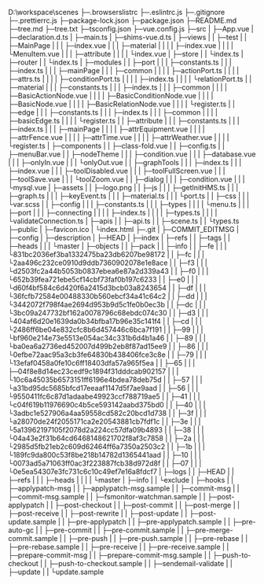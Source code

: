 D:\workspace\scenes
├─.browserslistrc
├─.eslintrc.js
├─.gitignore
├─.prettierrc.js
├─package-lock.json
├─package.json
├─README.md
├─tree.md
├─tree.txt
├─tsconfig.json
├─vue.config.js
├─src
|  ├─App.vue
|  ├─declaration.d.ts
|  ├─main.ts
|  ├─shims-vue.d.ts
|  ├─views
|  |   ├─test
|  |   ├─MainPage
|  |   |    ├─index.vue
|  |   |    ├─material
|  |   |    |    ├─index.vue
|  |   |    |    └MenuItem.vue
|  |   |    ├─attribute
|  |   |    |     └index.vue
|  ├─store
|  |   └index.ts
|  ├─router
|  |   └index.ts
|  ├─modules
|  |    ├─port
|  |    |  ├─constants.ts
|  |    |  ├─index.ts
|  |    |  ├─mainPage
|  |    |  ├─common
|  |    |  |   ├─actionPort.ts
|  |    |  |   ├─attrs.ts
|  |    |  |   ├─conditionPort.ts
|  |    |  |   ├─index.ts
|  |    |  |   └relationPort.ts
|  |    ├─material
|  |    |    ├─constants.ts
|  |    |    ├─index.ts
|  |    |    ├─common
|  |    |    |   ├─BasicActionNode.vue
|  |    |    |   ├─BasicConditionNode.vue
|  |    |    |   ├─BasicNode.vue
|  |    |    |   ├─BasicRelationNode.vue
|  |    |    |   └register.ts
|  |    ├─edge
|  |    |  ├─constants.ts
|  |    |  ├─index.ts
|  |    |  ├─common
|  |    |  |   ├─basicEdge.ts
|  |    |  |   └register.ts
|  |    ├─attribute
|  |    |     ├─constants.ts
|  |    |     ├─index.ts
|  |    |     ├─mainPage
|  |    |     |    ├─attrEquipment.vue
|  |    |     |    ├─attrFence.vue
|  |    |     |    ├─attrTime.vue
|  |    |     |    ├─attrWeather.vue
|  |    |     |    └register.ts
|  ├─components
|  |     ├─class-fold.vue
|  |     ├─config.ts
|  |     ├─menuBar.vue
|  |     ├─nodeTheme
|  |     |     ├─condition.vue
|  |     |     ├─database.vue
|  |     |     ├─onlyIn.vue
|  |     |     └onlyOut.vue
|  |     ├─graphTools
|  |     |     ├─index.ts
|  |     |     ├─index.vue
|  |     |     ├─toolDisabled.vue
|  |     |     ├─toolFullScreen.vue
|  |     |     ├─toolSave.vue
|  |     |     └toolZoom.vue
|  |     ├─dialog
|  |     |   ├─condition.vue
|  |     |   └mysql.vue
|  ├─assets
|  |   ├─logo.png
|  |   ├─js
|  |   | ├─getInitHMS.ts
|  |   | ├─graph.ts
|  |   | ├─keyEvent.ts
|  |   | ├─material.ts
|  |   | └port.ts
|  |   ├─css
|  |   |  └var.scss
|  |   ├─config
|  |   |   ├─constants.ts
|  |   |   ├─types
|  |   |   |   └menu.ts
|  |   |   ├─port
|  |   |   ├─connecting
|  |   |   |     ├─index.ts
|  |   |   |     ├─types.ts
|  |   |   |     └validateConnection.ts
|  ├─apis
|  |  ├─api.ts
|  |  ├─scene.ts
|  |  └types.ts
├─public
|   ├─favicon.ico
|   └index.html
├─.git
|  ├─COMMIT_EDITMSG
|  ├─config
|  ├─description
|  ├─HEAD
|  ├─index
|  ├─refs
|  |  ├─tags
|  |  ├─heads
|  |  |   └master
|  ├─objects
|  |    ├─pack
|  |    ├─info
|  |    ├─fe
|  |    | └831bc2036ef3ba1332475ba23db6207be98172
|  |    ├─fc
|  |    | └2aa496c232ce0910d9ddb7360902078e1e8ace
|  |    ├─f3
|  |    | └d2503fc2a44b5053b0837ebea6e87a2d339a43
|  |    ├─f0
|  |    | └652b39fea721ebe5cf14cbf73faf0b197c6233
|  |    ├─e0
|  |    | └d60f4bf584c6d420f6a2415d3bcb03a8243654
|  |    ├─df
|  |    | └36fcfb72584e00488330b560ebcf34a41c64c2
|  |    ├─dd
|  |    | └3442072f798f4ae2694d953b9d5c1fe0b0ec3b
|  |    ├─dc
|  |    | └3bc09a247732bf162a0078796c68ebdc074c30
|  |    ├─d3
|  |    | └404af6d20e1639da0b34bfba17b96e35c141f4
|  |    ├─cd
|  |    | └2486ff6be04e832cfc8b6d457446c6bca7f191
|  |    ├─99
|  |    | └bf960e214e73e5513e054ac34c331b6d4b1a46
|  |    ├─89
|  |    | └ba0ea6a2736ed452007d499b2eb8f87ad15ee9
|  |    ├─86
|  |    | └0efbe72aac95a3cb3fe64830b438406fce3c8e
|  |    ├─79
|  |    | └13efaf0458a0fe10c6ff18403dfa57a965f5ea
|  |    ├─65
|  |    | ├─04f8e8d14ec23cedf9c1894f31dddcab902157
|  |    | └10c6a45035b6573151ff6196e4bdea78deb75d
|  |    ├─57
|  |    | └a31bd95dc5685bfcd17eeaaf1147d5f7ae9aad
|  |    ├─56
|  |    | └9550411fc6c87d1adaabe49923ccf788719ae5
|  |    ├─41
|  |    | └c04f619b11976690c4b5ce593142aabd375bd0
|  |    ├─40
|  |    | └3adbc1e527906a4aa59558cd582c20bcd1d738
|  |    ├─3f
|  |    | └a28070de24f2055171ca2e20543881cb7fdf1c
|  |    ├─3e
|  |    | └5a13962197105f2078d2a224cc57dfa09b4893
|  |    ├─38
|  |    | └04a43e2f31b64cd6468148621702f8af3c7858
|  |    ├─2a
|  |    | └2985d5fb21eb2c609d62464ff6a7350a2503c2
|  |    ├─1b
|  |    | └189fc9da800c53f8be218b14782d1365441aad
|  |    ├─10
|  |    | └0073ad5a71063ff0ac3f223887fcb38d972d8f
|  |    ├─07
|  |    | └0e5ea54307e3fc731c6c10c49ef7e16a8fdcf7
|  ├─logs
|  |  ├─HEAD
|  |  ├─refs
|  |  |  ├─heads
|  |  |  |   └master
|  ├─info
|  |  └exclude
|  ├─hooks
|  |   ├─applypatch-msg
|  |   ├─applypatch-msg.sample
|  |   ├─commit-msg
|  |   ├─commit-msg.sample
|  |   ├─fsmonitor-watchman.sample
|  |   ├─post-applypatch
|  |   ├─post-checkout
|  |   ├─post-commit
|  |   ├─post-merge
|  |   ├─post-receive
|  |   ├─post-rewrite
|  |   ├─post-update
|  |   ├─post-update.sample
|  |   ├─pre-applypatch
|  |   ├─pre-applypatch.sample
|  |   ├─pre-auto-gc
|  |   ├─pre-commit
|  |   ├─pre-commit.sample
|  |   ├─pre-merge-commit.sample
|  |   ├─pre-push
|  |   ├─pre-push.sample
|  |   ├─pre-rebase
|  |   ├─pre-rebase.sample
|  |   ├─pre-receive
|  |   ├─pre-receive.sample
|  |   ├─prepare-commit-msg
|  |   ├─prepare-commit-msg.sample
|  |   ├─push-to-checkout
|  |   ├─push-to-checkout.sample
|  |   ├─sendemail-validate
|  |   ├─update
|  |   └update.sample